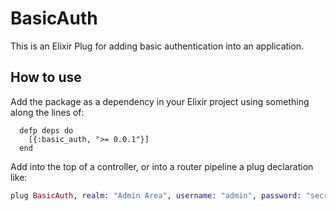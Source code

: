 # BasicAuth

This is an Elixir Plug for adding basic authentication into an application.

## How to use

Add the package as a dependency in your Elixir project using something along the lines of:
```
  defp deps do
    [{:basic_auth, ">= 0.0.1"}]
  end
```

Add into the top of a controller, or into a router pipeline a plug declaration like:
```elixir
plug BasicAuth, realm: "Admin Area", username: "admin", password: "secret"
```
